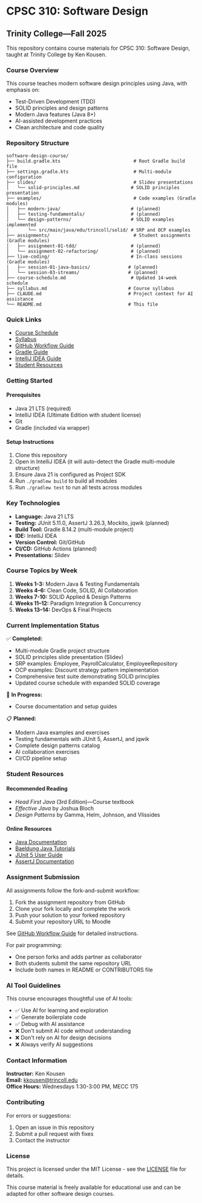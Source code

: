 # CPSC 310: Software Design
## Trinity College—Fall 2025

This repository contains course materials for CPSC 310: Software Design, taught at Trinity College by Ken Kousen.

### Course Overview

This course teaches modern software design principles using Java, with emphasis on:
- Test-Driven Development (TDD)
- SOLID principles and design patterns
- Modern Java features (Java 8+)
- AI-assisted development practices
- Clean architecture and code quality

### Repository Structure

```
software-design-course/
├── build.gradle.kts                           # Root Gradle build file
├── settings.gradle.kts                        # Multi-module configuration
├── slides/                                    # Slidev presentations
│   └── solid-principles.md                   # SOLID principles presentation
├── examples/                                  # Code examples (Gradle modules)
│   ├── modern-java/                          # (planned)
│   ├── testing-fundamentals/                 # (planned)
│   └── design-patterns/                      # SOLID examples implemented
│       └── src/main/java/edu/trincoll/solid/ # SRP and OCP examples
├── assignments/                               # Student assignments (Gradle modules)
│   ├── assignment-01-tdd/                    # (planned)
│   └── assignment-02-refactoring/            # (planned)
├── live-coding/                              # In-class sessions (Gradle modules)
│   ├── session-01-java-basics/              # (planned)
│   └── session-03-streams/                  # (planned)
├── course-schedule.md                        # Updated 14-week schedule
├── syllabus.md                              # Course syllabus
├── CLAUDE.md                                # Project context for AI assistance
└── README.md                                # This file
```

### Quick Links

- [Course Schedule](course-schedule.md)
- [Syllabus](syllabus.md)
- [GitHub Workflow Guide](github-workflow-guide.md)
- [Gradle Guide](gradle-guide.md)
- [IntelliJ IDEA Guide](intellij-guide.md)
- [Student Resources](#student-resources)

### Getting Started

#### Prerequisites
- Java 21 LTS (required)
- IntelliJ IDEA (Ultimate Edition with student license)
- Git
- Gradle (included via wrapper)

#### Setup Instructions
1. Clone this repository
2. Open in IntelliJ IDEA (it will auto-detect the Gradle multi-module structure)
3. Ensure Java 21 is configured as Project SDK
4. Run `./gradlew build` to build all modules
5. Run `./gradlew test` to run all tests across modules

### Key Technologies

- **Language:** Java 21 LTS
- **Testing:** JUnit 5.11.0, AssertJ 3.26.3, Mockito, jqwik (planned)
- **Build Tool:** Gradle 8.14.2 (multi-module project)
- **IDE:** IntelliJ IDEA
- **Version Control:** Git/GitHub
- **CI/CD:** GitHub Actions (planned)
- **Presentations:** Slidev

### Course Topics by Week

1. **Weeks 1-3:** Modern Java & Testing Fundamentals
2. **Weeks 4–6:** Clean Code, SOLID, AI Collaboration
3. **Weeks 7-10:** SOLID Applied & Design Patterns
4. **Weeks 11–12:** Paradigm Integration & Concurrency
5. **Weeks 13–14:** DevOps & Final Projects

### Current Implementation Status

✅ **Completed:**
- Multi-module Gradle project structure
- SOLID principles slide presentation (Slidev)
- SRP examples: Employee, PayrollCalculator, EmployeeRepository
- OCP examples: Discount strategy pattern implementation
- Comprehensive test suite demonstrating SOLID principles
- Updated course schedule with expanded SOLID coverage

🚧 **In Progress:**
- Course documentation and setup guides

📋 **Planned:**
- Modern Java examples and exercises
- Testing fundamentals with JUnit 5, AssertJ, and jqwik
- Complete design patterns catalog
- AI collaboration exercises
- CI/CD pipeline setup

### Student Resources

#### Recommended Reading
- *Head First Java* (3rd Edition)—Course textbook
- *Effective Java* by Joshua Bloch
- *Design Patterns* by Gamma, Helm, Johnson, and Vlissides

#### Online Resources
- [Java Documentation](https://docs.oracle.com/en/java/)
- [Baeldung Java Tutorials](https://www.baeldung.com/)
- [JUnit 5 User Guide](https://junit.org/junit5/docs/current/user-guide/)
- [AssertJ Documentation](https://assertj.github.io/doc/)

### Assignment Submission

All assignments follow the fork-and-submit workflow:
1. Fork the assignment repository from GitHub
2. Clone your fork locally and complete the work
3. Push your solution to your forked repository
4. Submit your repository URL to Moodle

See [GitHub Workflow Guide](github-workflow-guide.md) for detailed instructions.

For pair programming:
- One person forks and adds partner as collaborator
- Both students submit the same repository URL
- Include both names in README or CONTRIBUTORS file

### AI Tool Guidelines

This course encourages thoughtful use of AI tools:
- ✅ Use AI for learning and exploration
- ✅ Generate boilerplate code
- ✅ Debug with AI assistance
- ❌ Don't submit AI code without understanding
- ❌ Don't rely on AI for design decisions
- ❌ Always verify AI suggestions

### Contact Information

**Instructor:** Ken Kousen  
**Email:** kkousen@trincoll.edu  
**Office Hours:** Wednesdays 1:30-3:00 PM, MECC 175

### Contributing

For errors or suggestions:
1. Open an issue in this repository
2. Submit a pull request with fixes
3. Contact the instructor

### License

This project is licensed under the MIT License - see the [LICENSE](LICENSE) file for details.

This course material is freely available for educational use and can be adapted for other software design courses.